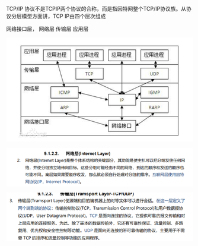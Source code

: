 TCP/IP 协议不是TCPIP两个协议的合称，而是指因特网整个TCP/IP协议族。从协议分层模型方面讲，TCP IP由四个层次组成

网络接口层， 网络层 传输层  应用层

![image-20210226100015205](assets/image-20210226100015205.png)

![image-20210226100102535](assets/image-20210226100102535.png)

![image-20210226100132954](assets/image-20210226100132954.png)